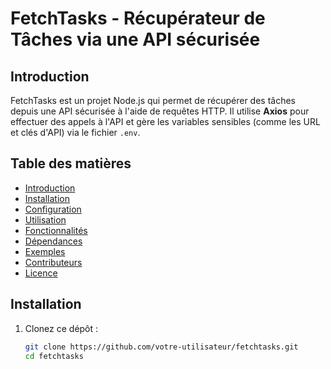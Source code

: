 # FetchTasks - Récupérateur de Tâches via une API sécurisée

## Introduction

FetchTasks est un projet Node.js qui permet de récupérer des tâches depuis une API sécurisée à l'aide de requêtes HTTP. Il utilise **Axios** pour effectuer des appels à l'API et gère les variables sensibles (comme les URL et clés d'API) via le fichier `.env`.

## Table des matières

- [Introduction](#introduction)
- [Installation](#installation)
- [Configuration](#configuration)
- [Utilisation](#utilisation)
- [Fonctionnalités](#fonctionnalités)
- [Dépendances](#dépendances)
- [Exemples](#exemples)
- [Contributeurs](#contributeurs)
- [Licence](#licence)

## Installation

1. Clonez ce dépôt :
   ```bash
   git clone https://github.com/votre-utilisateur/fetchtasks.git
   cd fetchtasks
